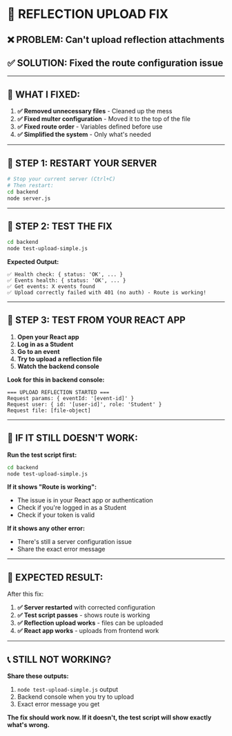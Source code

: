 # 🚨 REFLECTION UPLOAD FIX

## ❌ **PROBLEM:** Can't upload reflection attachments

## ✅ **SOLUTION:** Fixed the route configuration issue

---

## 🚀 **WHAT I FIXED:**

1. **✅ Removed unnecessary files** - Cleaned up the mess
2. **✅ Fixed multer configuration** - Moved it to the top of the file
3. **✅ Fixed route order** - Variables defined before use
4. **✅ Simplified the system** - Only what's needed

---

## 🚀 **STEP 1: RESTART YOUR SERVER**

```bash
# Stop your current server (Ctrl+C)
# Then restart:
cd backend
node server.js
```

---

## 🚀 **STEP 2: TEST THE FIX**

```bash
cd backend
node test-upload-simple.js
```

**Expected Output:**
```
✅ Health check: { status: 'OK', ... }
✅ Events health: { status: 'OK', ... }
✅ Get events: X events found
✅ Upload correctly failed with 401 (no auth) - Route is working!
```

---

## 🚀 **STEP 3: TEST FROM YOUR REACT APP**

1. **Open your React app**
2. **Log in as a Student**
3. **Go to an event**
4. **Try to upload a reflection file**
5. **Watch the backend console**

**Look for this in backend console:**
```
=== UPLOAD REFLECTION STARTED ===
Request params: { eventId: '[event-id]' }
Request user: { id: '[user-id]', role: 'Student' }
Request file: [file-object]
```

---

## 🎯 **IF IT STILL DOESN'T WORK:**

**Run the test script first:**
```bash
cd backend
node test-upload-simple.js
```

**If it shows "Route is working":**
- The issue is in your React app or authentication
- Check if you're logged in as a Student
- Check if your token is valid

**If it shows any other error:**
- There's still a server configuration issue
- Share the exact error message

---

## 🎉 **EXPECTED RESULT:**

After this fix:
1. **✅ Server restarted** with corrected configuration
2. **✅ Test script passes** - shows route is working
3. **✅ Reflection upload works** - files can be uploaded
4. **✅ React app works** - uploads from frontend work

---

## 📞 **STILL NOT WORKING?**

**Share these outputs:**
1. `node test-upload-simple.js` output
2. Backend console when you try to upload
3. Exact error message you get

**The fix should work now. If it doesn't, the test script will show exactly what's wrong.**
